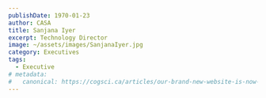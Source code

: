 ```yaml
---
publishDate: 1970-01-23
author: CASA
title: Sanjana Iyer
excerpt: Technology Director
image: ~/assets/images/SanjanaIyer.jpg
category: Executives
tags:
  - Executive
# metadata:
#   canonical: https://cogsci.ca/articles/our-brand-new-website-is-now-live
---
```

